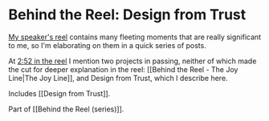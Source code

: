 # Behind the Reel: Design from Trust

[My speaker's reel](https://vimeo.com/1006299404?share=copy) contains many fleeting moments that are really significant to me, so I'm elaborating on them in a quick series of posts. 

At [2:52 in the reel](https://vimeo.com/1006299404?share=copy#t=172.638) I mention two projects in passing, neither of which made the cut for deeper explanation in the reel: [[Behind the Reel - The Joy Line|The Joy Line]], and Design from Trust, which I describe here. 

Includes [[Design from Trust]]. 

Part of [[Behind the Reel (series)]]. 

